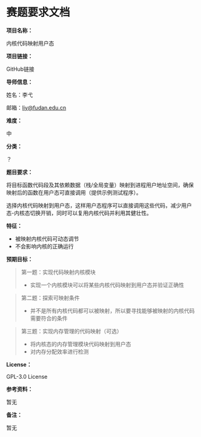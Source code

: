 # 赛题要求文档

**项目名称：**

内核代码映射用户态

**项目链接：**

GitHub链接

**导师信息：**

姓名：李弋

邮箱：liy@fudan.edu.cn

**难度：**

中

**分类：**

？

**题目要求：**

将目标函数代码段及其依赖数据（栈/全局变量）映射到进程用户地址空间，确保映射后的函数在用户态可直接调用（提供示例测试程序）。

选择内核代码映射到用户态，这样用户态程序可以直接调用这些代码，减少用户态-内核态切换开销，同时可以复用内核代码并利用其健壮性。

**特征：**

- 被映射内核代码可动态调节
- 不会影响内核的正确运行

**预期目标：**

> 第一题：实现代码映射内核模块
>
> - 实现一个内核模块可以将某些内核代码映射到用户态并验证正确性

> 第二题：探索可映射条件
>
> - 并不是所有内核代码都可以被映射，所以要寻找能够被映射的内核代码需要符合的条件

> 第三题：实现内存管理的代码映射（可选）
>
> - 将内核态的内存管理模块代码映射到用户态
> - 对内存分配效率进行检测

**License：**

GPL-3.0 License

**参考资料：**

暂无

**备注：**

暂无
